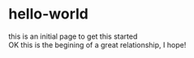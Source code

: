 # hello-world
this is an initial page to get this started\
OK this is the begining of a great relationship, I hope!
